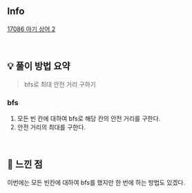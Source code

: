 ## Info

[17086 아기 상어 2](https://www.acmicpc.net/problem/17086)

<br>

## 💡 풀이 방법 요약

> bfs로 최대 안전 거리 구하기

### bfs
1. 모든 빈 칸에 대하여 bfs로 해당 칸의 안전 거리를 구한다.
2. 안전 거리의 최대를 구한다.

<br>

## 🙂 느낀 점
이번에는 모든 빈칸에 대하여 bfs를 했지만 한 번에 하는 방법도 있겠다.